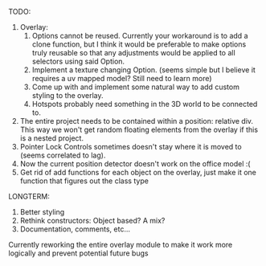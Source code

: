 TODO:
1. Overlay:
   1. Options cannot be reused. Currently your workaround is to add a clone function, but I think it would be preferable to make options truly reusable so that any adjustments would be applied to all selectors using said Option.
   2. Implement a texture changing Option. (seems simple but I believe it requires a uv mapped model? Still need to learn more)
   3. Come up with and implement some natural way to add custom styling to the overlay.
   4. Hotspots probably need something in the 3D world to be connected to.
2. The entire project needs to be contained within a position: relative div. This way we won't get random floating elements from the overlay if this is a nested project.
3. Pointer Lock Controls sometimes doesn't stay where it is moved to (seems correlated to lag).
4. Now the current position detector doesn't work on the office model :(
5. Get rid of add functions for each object on the overlay, just make it one function that figures out the class type

LONGTERM:
1. Better styling
2. Rethink constructors: Object based? A mix?
3. Documentation, comments, etc...

Currently reworking the entire overlay module to make it work more logically and prevent potential future bugs